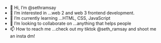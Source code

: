 - 👋 Hi, I’m @sethramsay
- 👀 I’m interested in ...web 2 and web 3 frontend development.
- 🌱 I’m currently learning ...HTML, CSS, JavaScript
- 💞️ I’m looking to collaborate on ...anything that helps people
- 📫 How to reach me ...check out my tiktok @seth_ramsay and shoot me an insta dm!

<!---
sethramsay/sethramsay is a ✨ special ✨ repository because its `README.md` (this file) appears on your GitHub profile.
You can click the Preview link to take a look at your changes.
--->
